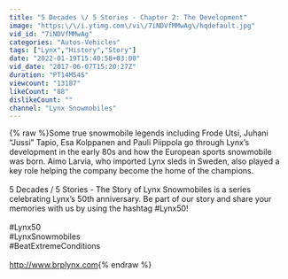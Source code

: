 ```yaml
---
title: "5 Decades \/ 5 Stories - Chapter 2: The Development"
image: "https:\/\/i.ytimg.com\/vi\/7iNDVfMMwAg\/hqdefault.jpg"
vid_id: "7iNDVfMMwAg"
categories: "Autos-Vehicles"
tags: ["Lynx","History","Story"]
date: "2022-01-19T15:40:58+03:00"
vid_date: "2017-06-07T15:20:27Z"
duration: "PT14M54S"
viewcount: "13187"
likeCount: "88"
dislikeCount: ""
channel: "Lynx Snowmobiles"
---
```

{% raw %}Some true snowmobile legends including Frode Utsi, Juhani “Jussi” Tapio, Esa Kolppanen and Pauli Piippola go through Lynx’s development in the early 80s and how the European sports snowmobile was born. Aimo Larvia, who imported Lynx sleds in Sweden, also played a key role helping the company become the home of the champions.<br /><br />5 Decades / 5 Stories - The Story of Lynx Snowmobiles is a series celebrating Lynx’s 50th anniversary. Be part of our story and share your memories with us by using the hashtag #Lynx50!<br /><br />#Lynx50<br />#LynxSnowmobiles <br />#BeatExtremeConditions<br /><br /><a rel="nofollow" target="blank" href="http://www.brplynx.com">http://www.brplynx.com</a>{% endraw %}
